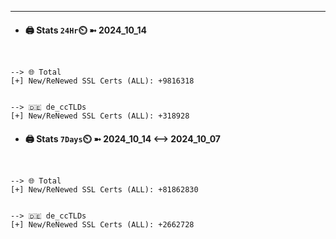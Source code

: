 

---
- #### 🖨️ **Stats** `24Hr`⏲️ ➼ 2024_10_14
```console


--> 🌐 Total
[+] New/ReNewed SSL Certs (ALL): +9816318


--> 🇩🇪 de_ccTLDs
[+] New/ReNewed SSL Certs (ALL): +318928

```

- #### 🖨️ **Stats** `7Days`⏲️ ➼ 2024_10_14 <--> 2024_10_07
```console


--> 🌐 Total
[+] New/ReNewed SSL Certs (ALL): +81862830


--> 🇩🇪 de_ccTLDs
[+] New/ReNewed SSL Certs (ALL): +2662728

```

